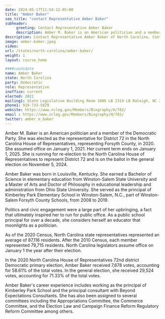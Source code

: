 ```yaml
---
date: 2024-05-17T11:54:12-05:00
title: "Amber Baker"
seo_title: "contact Representative Amber Baker"
subheader:
     greeting: Contact Representative Amber Baker
     description: Amber M. Baker is an American politician and a member of the Democratic Party. She was elected as the representative for District 72 in the North Carolina House of Representatives, representing Forsyth County, in 2020. She assumed office on January 1, 2021. Her current term ends on January 1, 2025.
description: Contact Representative Amber Baker of North Carolina. Contact information for Amber Baker includes email address, phone number, and mailing address.
image: amber-baker.jpeg
video:
url: /states/north-carolina/amber-baker/
weight: 1
layout: course_home

####candidate
name: Amber Baker
state: North Carolina
party: Democratic
role: Representative
inoffice: current
elected: 2021
mailing1: State Legislative Building Room 1006 LB 2319 LB Raleigh, NC 27601-1096
phone1: 919-733-5829
website: https://www.ncleg.gov/Members/Biography/H/782/
email : https://www.ncleg.gov/Members/Biography/H/782/
twitter: amber_m_baker
---
```

Amber M. Baker is an American politician and a member of the Democratic Party. She was elected as the representative for District 72 in the North Carolina House of Representatives, representing Forsyth County, in 2020. She assumed office on January 1, 2021. Her current term ends on January 1, 2025. She is running for re-election to the North Carolina House of Representatives to represent District 72 and is on the ballot in the general election on November 5, 2024.

Amber Baker was born in Louisville, Kentucky. She earned a Bachelor of Science in elementary education from Winston-Salem State University and a Master of Arts and Doctor of Philosophy in educational leadership and administration from Ohio State University. She served as the principal of Kimberley Park Elementary School in Winston-Salem, N.C., part of Winston-Salem Forsyth County Schools, from 2008 to 2019. 

Politics and civic engagement were a large part of her upbringing, a fact that ultimately inspired her to run for public office. As a public school principal for over a decade, she considers herself an educator that moonlights as a politician. 

As of the 2020 Census, North Carolina state representatives represented an average of 87,116 residents. After the 2010 Census, each member represented 79,715 residents. North Carolina legislators assume office on January 1 the year after their election. 

In the 2020 North Carolina House of Representatives 72nd district Democratic primary election, Amber Baker received 7,678 votes, accounting for 58.61% of the total votes. In the general election, she received 29,524 votes, accounting for 71.33% of the total votes. 

Amber Baker's career experience includes working as the principal of Kimberley Park School and the principal consultant with Beyond Expectations Consultants. She has also been assigned to several committees including the Appropriations Committee, the Commerce Committee, and the Election Law and Campaign Finance Reform Regulatory Reform Committee among others.

